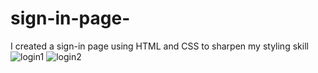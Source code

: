 # sign-in-page-
I created a sign-in page using HTML and CSS to sharpen my styling skill
![login1](https://user-images.githubusercontent.com/114375388/193177594-7346e55d-c685-4323-9c34-e4e94ba6571c.png)
![login2](https://user-images.githubusercontent.com/114375388/193177631-b121a906-5e62-4ed9-8f54-d735ade37931.png)
